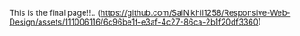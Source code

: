 This is the final page!!..
(https://github.com/SaiNikhil1258/Responsive-Web-Design/assets/111006116/6c96be1f-e3af-4c27-86ca-2b1f20df3360)
